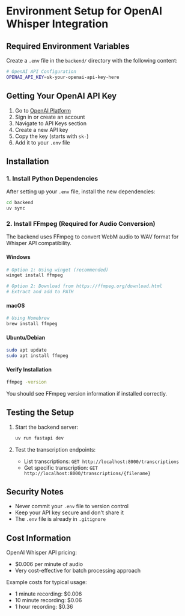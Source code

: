 # Environment Setup for OpenAI Whisper Integration

## Required Environment Variables

Create a `.env` file in the `backend/` directory with the following content:

```bash
# OpenAI API Configuration
OPENAI_API_KEY=sk-your-openai-api-key-here
```

## Getting Your OpenAI API Key

1. Go to [OpenAI Platform](https://platform.openai.com/)
2. Sign in or create an account
3. Navigate to API Keys section
4. Create a new API key
5. Copy the key (starts with `sk-`)
6. Add it to your `.env` file

## Installation

### 1. Install Python Dependencies

After setting up your `.env` file, install the new dependencies:

```bash
cd backend
uv sync
```

### 2. Install FFmpeg (Required for Audio Conversion)

The backend uses FFmpeg to convert WebM audio to WAV format for Whisper API compatibility.

#### Windows
```bash
# Option 1: Using winget (recommended)
winget install ffmpeg

# Option 2: Download from https://ffmpeg.org/download.html
# Extract and add to PATH
```

#### macOS
```bash
# Using Homebrew
brew install ffmpeg
```

#### Ubuntu/Debian
```bash
sudo apt update
sudo apt install ffmpeg
```

#### Verify Installation
```bash
ffmpeg -version
```

You should see FFmpeg version information if installed correctly.

## Testing the Setup

1. Start the backend server:
   ```bash
   uv run fastapi dev
   ```

2. Test the transcription endpoints:
   - List transcriptions: `GET http://localhost:8000/transcriptions`
   - Get specific transcription: `GET http://localhost:8000/transcriptions/{filename}`

## Security Notes

- Never commit your `.env` file to version control
- Keep your API key secure and don't share it
- The `.env` file is already in `.gitignore`

## Cost Information

OpenAI Whisper API pricing:
- $0.006 per minute of audio
- Very cost-effective for batch processing approach

Example costs for typical usage:
- 1 minute recording: $0.006
- 10 minute recording: $0.06
- 1 hour recording: $0.36
